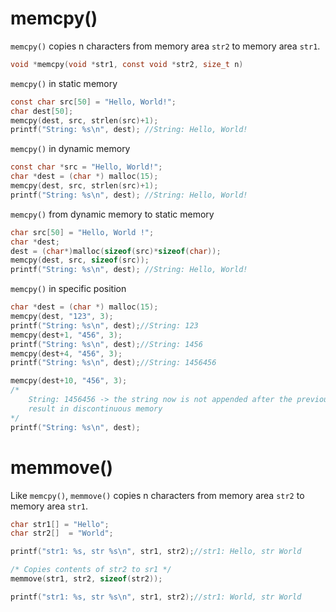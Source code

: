 # memcpy()

``memcpy()`` copies n characters from memory area ``str2`` to memory area ``str1``.

```c
void *memcpy(void *str1, const void *str2, size_t n)
```
``memcpy()`` in static memory
```c
const char src[50] = "Hello, World!";
char dest[50];
memcpy(dest, src, strlen(src)+1);
printf("String: %s\n", dest); //String: Hello, World!
```
``memcpy()`` in dynamic memory
```c
const char *src = "Hello, World!";
char *dest = (char *) malloc(15);
memcpy(dest, src, strlen(src)+1);
printf("String: %s\n", dest); //String: Hello, World!
```
``memcpy()`` from dynamic memory to static memory
```c
char src[50] = "Hello, World !";
char *dest;
dest = (char*)malloc(sizeof(src)*sizeof(char));
memcpy(dest, src, sizeof(src));
printf("String: %s\n", dest); //String: Hello, World!
```
``memcpy()`` in specific position

```c
char *dest = (char *) malloc(15);
memcpy(dest, "123", 3);
printf("String: %s\n", dest);//String: 123
memcpy(dest+1, "456", 3);
printf("String: %s\n", dest);//String: 1456
memcpy(dest+4, "456", 3);
printf("String: %s\n", dest);//String: 1456456

memcpy(dest+10, "456", 3);
/*
	String: 1456456 -> the string now is not appended after the previous appending as dest+10 
	result in discontinuous memory
*/
printf("String: %s\n", dest);
```

# memmove()

Like ``memcpy()``, ``memmove()`` copies n characters from memory area ``str2`` to memory area ``str1``.


```cpp
char str1[] = "Hello";
char str2[]  = "World";

printf("str1: %s, str %s\n", str1, str2);//str1: Hello, str World

/* Copies contents of str2 to sr1 */
memmove(str1, str2, sizeof(str2)); 

printf("str1: %s, str %s\n", str1, str2);//str1: World, str World
```
